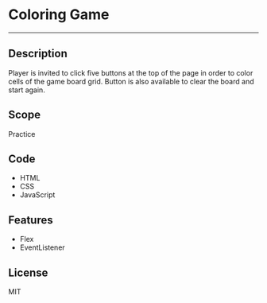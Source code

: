 # Coloring Game
***

## Description
Player is invited to click five buttons at the top of the page in order to color cells of the game board grid. Button is also available to clear the board and start again.

## Scope
Practice

## Code
* HTML 
* CSS
* JavaScript

## Features
* Flex
* EventListener

## License
MIT





